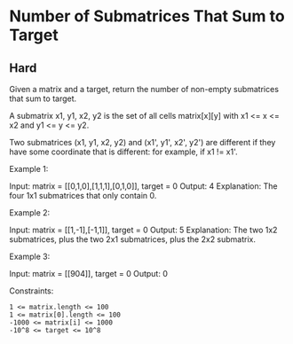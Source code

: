 # Number of Submatrices That Sum to Target

## Hard

Given a matrix and a target, return the number of non-empty submatrices that sum to target.

A submatrix x1, y1, x2, y2 is the set of all cells matrix[x][y] with x1 <= x <= x2 and y1 <= y <= y2.

Two submatrices (x1, y1, x2, y2) and (x1', y1', x2', y2') are different if they have some coordinate that is different: for example, if x1 != x1'.

 

Example 1:

Input: matrix = [[0,1,0],[1,1,1],[0,1,0]], target = 0
Output: 4
Explanation: The four 1x1 submatrices that only contain 0.

Example 2:

Input: matrix = [[1,-1],[-1,1]], target = 0
Output: 5
Explanation: The two 1x2 submatrices, plus the two 2x1 submatrices, plus the 2x2 submatrix.

Example 3:

Input: matrix = [[904]], target = 0
Output: 0

 

Constraints:

    1 <= matrix.length <= 100
    1 <= matrix[0].length <= 100
    -1000 <= matrix[i] <= 1000
    -10^8 <= target <= 10^8

